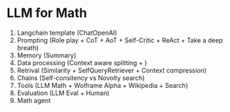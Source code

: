 # LLM for Math

1. Langchain template (ChatOpenAI)
2. Prompting (Role play + CoT + AoT + Self-Critic + ReAct + Take a deep breath)
3. Memory (Summary)
4. Data processing (Context aware splitting + )
5. Retrival (Similarity + SelfQueryRetriever + Context compression)
6. Chains (Self-consitency vs Novolty search)
7. Tools (LLM Math + Wolframe Alpha + Wikipedia + Search)
8. Evaluation (LLM Eval + Human)
9. Math agent
